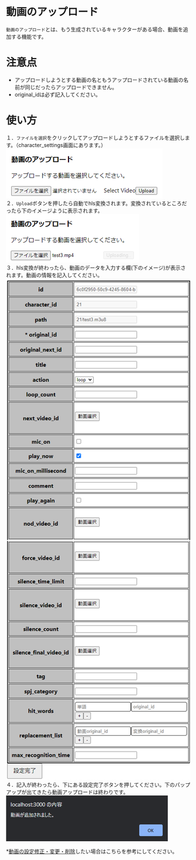 # 動画のアップロード
`動画のアップロード`とは、もう生成されているキャラクターがある場合、動画を追加する機能です。

# 注意点
  * アップロードしようとする動画の名ともうアップロードされている動画の名前が同じだったらアップロードできません。
  * original_idは必ず記入してください。

# 使い方
１．`ファイルを選択`をクリックしてアップロードしようとするファイルを選択します。（character_settings画面にあります。）  
  ![アップデート１](./images/add_character/videoUpload/videoUpload.png)  
２．`Upload`ボタンを押したら自動でhls変換されます。変換されているところだったら下のイメージように表示されます。  
  ![アップデート２](./images/add_character/videoUpload/videoUploading.png)  
３．hls変換が終わったら、動画のデータを入力する欄(下のイメージ)が表示されます。動画の情報を記入してください。  
  ![アップデート３](./images/add_character/videoUpload/videoData1.png)  
  ![アップデート４](./images/add_character/videoUpload/videoData2.png)  
４．記入が終わったら、下にある設定完了ボタンを押してください。下のパップアップが出てきたら動画アップロードは終わりです。  
  ![アップデート５](./images/add_character/videoUpload/uploaded.png)  

*[動画の設定修正・変更・削除](./how_to_setup_video_settings.md)したい場合はこちらを参考にしてください。